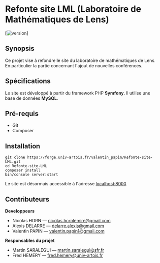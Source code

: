 # Refonte site LML (Laboratoire de Mathématiques de Lens)

[![version][version-badge]]

## Synopsis

Ce projet vise à refondre le site du laboratoire de mathématiques de Lens. <br>
En particulier la partie concernant l'ajout de nouvelles conférences.


## Spécifications

Le site est développé à partir du framework PHP **Symfony**.
Il utilise une base de données **MySQL**.

## Pré-requis

* Git
* Composer

## Installation

```
git clone https://forge.univ-artois.fr/valentin_papin/Refonte-site-LML.git
cd Refonte-site-LML
composer install
bin/console server:start
```

Le site est désormais accessible à l'adresse [localhost:8000](http://localhost:8000).

## Contributeurs

<strong>Developpeurs</strong>
* Nicolas HORN &mdash; <a href="mailto:nicolas.hornlemire@gmail.com">nicolas.hornlemire@gmail.com</a>
* Alexis DELARRE &mdash; <a href="mailto:delarre.alexis@gmail.com">delarre.alexis@gmail.com</a>
* Valentin PAPIN &mdash; <a href="mailto:valentin.papin1@gmail.com">valentin.papin1@gmail.com</a>

<strong>Responsables du projet</strong>
* Martin SARALEGUI &mdash; <a href="mailto:martin.saralegui@sfr.fr">martin.saralegui@sfr.fr</a>
* Fred HEMERY &mdash; <a href="mailto:fred.hemery@univ-artois.fr">fred.hemery@univ-artois.fr</a>


[version-badge]: https://img.shields.io/badge/version-0.1.0-blue.svg

